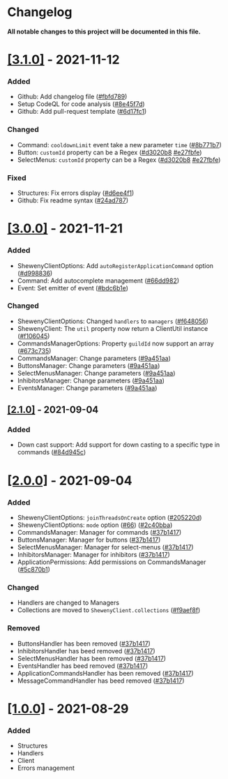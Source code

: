 # Changelog

**All notable changes to this project will be documented in this file.**

# [[3.1.0]](https://github.com/Sheweny/framework/compare/2.1.0...3.0.0) - 2021-11-12

### Added

- Github: Add changelog file ([#fbfd789](https://github.com/Sheweny/framework/commit/fbfd789bb5d05c807e82ac1ea98afd22521125fb))
- Setup CodeQL for code analysis ([#8e45f7d](https://github.com/Sheweny/framework/commit/8e45f7de27ff54e8a8006885236d64e9477496fe))
- Github: Add pull-request template ([#6d17fc1](https://github.com/Sheweny/framework/commit/6d17fc18ac970a811799c9b6ebda5cf2e342c35a))

### Changed

- Command: `cooldownLimit` event take a new parameter `time` ([#8b771b7](https://github.com/Sheweny/framework/commit/8b771b7f1c19f593c792f04d10584f41e871bc5c))
- Button: `customId` property can be a Regex ([#d3020b8](https://github.com/Sheweny/framework/commit/d3020b8915fa045122c9730a86e951db328f6c7f) [#e27fbfe](https://github.com/Sheweny/framework/commit/e27fbfeb0e4712f0315fedb44475a19abf560805))
- SelectMenus: `customId` property can be a Regex ([#d3020b8](https://github.com/Sheweny/framework/commit/d3020b8915fa045122c9730a86e951db328f6c7f) [#e27fbfe](https://github.com/Sheweny/framework/commit/e27fbfeb0e4712f0315fedb44475a19abf560805))

### Fixed

- Structures: Fix errors display ([#d6ee4f1](https://github.com/Sheweny/framework/commit/d6ee4f165ea3c08e454bf6442490b5317424e7d9))
- Github: Fix readme syntax ([#24ad787](https://github.com/Sheweny/framework/commit/24ad787ec6cc7eb0ae156d5e91d8f40f4fa415d9))

# [[3.0.0]](https://github.com/Sheweny/framework/compare/2.1.0...3.0.0) - 2021-11-21

### Added

- ShewenyClientOptions: Add `autoRegisterApplicationCommand` option ([#d998836](https://github.com/Sheweny/framework/commit/d99883681d13038ecd03a639f6ab1a5e2173e691))
- Command: Add autocomplete management ([#66dd982](https://github.com/Sheweny/framework/commit/66dd982d7d8003679e1f0930f5f835478cc8c647))
- Event: Set emitter of event ([#bdc6b1e](https://github.com/Sheweny/framework/commit/bdc6b1e43a11329ff3487b213290785f467b9881))

### Changed

- ShewenyClientOptions: Changed `handlers` to `managers` ([#f648056](https://github.com/Sheweny/framework/commit/f648056126b72e727b33c6697e2ce4d74afdcdd4))
- ShewenyClient: The `util` property now return a ClientUtil instance ([#f106045](https://github.com/Sheweny/framework/commit/f106045764670ca2fd1b47a9b695e28f28e9b4af))
- CommandsManagerOptions: Property `guildId` now support an array ([#673c735](https://github.com/Sheweny/framework/commit/673c735ee61a9f984dba50c8ed4e789cf8e6db64))
- CommandsManager: Change parameters ([#9a451aa](https://github.com/Sheweny/framework/commit/9a451aac35ffd04dbf11fa30e1859c28d47c2b5b))
- ButtonsManager: Change parameters ([#9a451aa](https://github.com/Sheweny/framework/commit/9a451aac35ffd04dbf11fa30e1859c28d47c2b5b))
- SelectMenusManager: Change parameters ([#9a451aa](https://github.com/Sheweny/framework/commit/9a451aac35ffd04dbf11fa30e1859c28d47c2b5b))
- InhibitorsManager: Change parameters ([#9a451aa](https://github.com/Sheweny/framework/commit/9a451aac35ffd04dbf11fa30e1859c28d47c2b5b))
- EventsManager: Change parameters ([#9a451aa](https://github.com/Sheweny/framework/commit/9a451aac35ffd04dbf11fa30e1859c28d47c2b5b))

## [[2.1.0]](https://github.com/Sheweny/framework/compare/2.0.0...2.1.0) - 2021-09-04

### Added

- Down cast support: Add support for down casting to a specific type in commands ([#84d945c](https://github.com/Sheweny/framework/commit/84d945cc21e8d8d915c83dd73360a49a659ba035))

# [[2.0.0]](https://github.com/Sheweny/framework/compare/1.0.0-beta3...2.0.0) - 2021-09-04

### Added

- ShewenyClientOptions: `joinThreadsOnCreate` option ([#205220d](https://github.com/Sheweny/framework/commit/205220d832d9c300dc00e7c3785c12b9d69aa918))
- ShewenyClientOptions: `mode` option ([#66](https://github.com/Sheweny/framework/pull/66)) ([#2c40bba](https://github.com/Sheweny/framework/commit/2c40bba534878647c65f710e68bfa63a0a75d7c9))
- CommandsManager: Manager for commands ([#37b1417](https://github.com/Sheweny/framework/commit/37b1417f42027a6bc0f09109c0ea0c7a381a8ccc))
- ButtonsManager: Manager for buttons ([#37b1417](https://github.com/Sheweny/framework/commit/37b1417f42027a6bc0f09109c0ea0c7a381a8ccc))
- SelectMenusManager: Manager for select-menus ([#37b1417](https://github.com/Sheweny/framework/commit/37b1417f42027a6bc0f09109c0ea0c7a381a8ccc))
- InhibitorsManager: Manager for inhibitors ([#37b1417](https://github.com/Sheweny/framework/commit/37b1417f42027a6bc0f09109c0ea0c7a381a8ccc))
- ApplicationPermissions: Add permissions on CommandsManager ([#5c870b1](https://github.com/Sheweny/framework/commit/5c870b129894a0058f5edda7fb844ff0feb8a1fe))

### Changed

- Handlers are changed to Managers
- Collections are moved to `ShewenyClient.collections` ([#f9aef8f](https://github.com/Sheweny/framework/commit/f9aef8fa27032e8d71a921dd4e3d3ba0ff8b8c85))

### Removed

- ButtonsHandler has been removed ([#37b1417](https://github.com/Sheweny/framework/commit/37b1417f42027a6bc0f09109c0ea0c7a381a8ccc))
- InhibitorsHandler has beed removed ([#37b1417](https://github.com/Sheweny/framework/commit/37b1417f42027a6bc0f09109c0ea0c7a381a8ccc))
- SelectMenusHandler has been removed ([#37b1417](https://github.com/Sheweny/framework/commit/37b1417f42027a6bc0f09109c0ea0c7a381a8ccc))
- EventsHandler has beed removed ([#37b1417](https://github.com/Sheweny/framework/commit/37b1417f42027a6bc0f09109c0ea0c7a381a8ccc))
- ApplicationCommandsHandler has been removed ([#37b1417](https://github.com/Sheweny/framework/commit/37b1417f42027a6bc0f09109c0ea0c7a381a8ccc))
- MessageCommandHandler has beed removed ([#37b1417](https://github.com/Sheweny/framework/commit/37b1417f42027a6bc0f09109c0ea0c7a381a8ccc))

# [[1.0.0]](https://github.com/Sheweny/framework/releases/tag/1.0.0-beta.3) - 2021-08-29

### Added

- Structures
- Handlers
- Client
- Errors management
